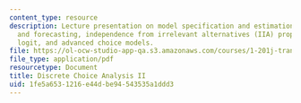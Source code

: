 ```yaml
---
content_type: resource
description: Lecture presentation on model specification and estimation, aggregation
  and forecasting, independence from irrelevant alternatives (IIA) property, nested
  logit, and advanced choice models.
file: https://ol-ocw-studio-app-qa.s3.amazonaws.com/courses/1-201j-transportation-systems-analysis-demand-and-economics-fall-2008/1fe5a6531216e44dbe94543535a1ddd3_MIT1_201JF08_lec04.pdf
file_type: application/pdf
resourcetype: Document
title: Discrete Choice Analysis II
uid: 1fe5a653-1216-e44d-be94-543535a1ddd3
---
```

